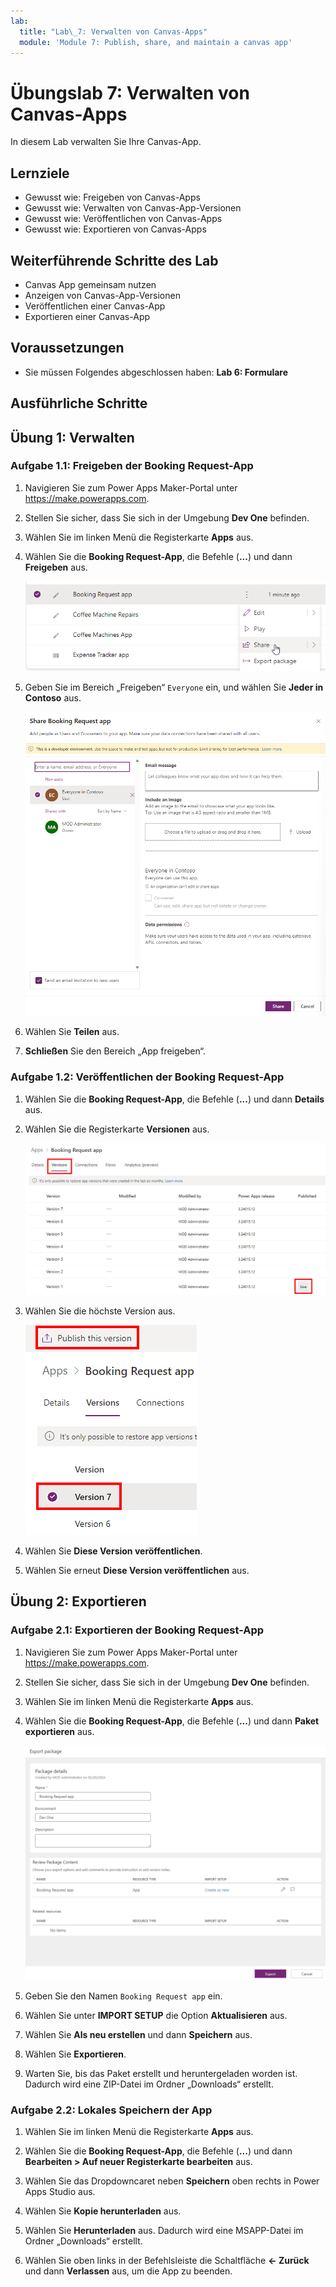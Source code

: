 ```yaml
---
lab:
  title: "Lab\_7: Verwalten von Canvas-Apps"
  module: 'Module 7: Publish, share, and maintain a canvas app'
---
```


# Übungslab 7: Verwalten von Canvas-Apps

In diesem Lab verwalten Sie Ihre Canvas-App.

## Lernziele

- Gewusst wie: Freigeben von Canvas-Apps
- Gewusst wie: Verwalten von Canvas-App-Versionen
- Gewusst wie: Veröffentlichen von Canvas-Apps
- Gewusst wie: Exportieren von Canvas-Apps

## Weiterführende Schritte des Lab

- Canvas App gemeinsam nutzen
- Anzeigen von Canvas-App-Versionen
- Veröffentlichen einer Canvas-App
- Exportieren einer Canvas-App
  
## Voraussetzungen

- Sie müssen Folgendes abgeschlossen haben: **Lab 6: Formulare**

## Ausführliche Schritte

## Übung 1: Verwalten

### Aufgabe 1.1: Freigeben der Booking Request-App

1. Navigieren Sie zum Power Apps Maker-Portal unter <https://make.powerapps.com>.

1. Stellen Sie sicher, dass Sie sich in der Umgebung **Dev One** befinden.

1. Wählen Sie im linken Menü die Registerkarte **Apps** aus.

1. Wählen Sie die **Booking Request-App**, die Befehle (**...**) und dann **Freigeben** aus.

    ![Screenshot der Freigabeaktion für eine App](../media/share-app-action.png)

1. Geben Sie im Bereich „Freigeben“ `Everyone` ein, und wählen Sie **Jeder in Contoso** aus.

    ![Screenshot des Bereichs „App freigeben“](../media/share-app-pane.png)

1. Wählen Sie **Teilen** aus.

1. **Schließen** Sie den Bereich „App freigeben“.

### Aufgabe 1.2: Veröffentlichen der Booking Request-App

1. Wählen Sie die **Booking Request-App**, die Befehle (**...**) und dann **Details** aus.

1. Wählen Sie die Registerkarte **Versionen** aus.

    ![Screenshot der Appversionen](../media/app-versions.png)

1. Wählen Sie die höchste Version aus.

    ![Screenshot der Veröffentlichung der neuesten Version](../media/app-publish.png)

1. Wählen Sie **Diese Version veröffentlichen**.

1. Wählen Sie erneut **Diese Version veröffentlichen** aus.

## Übung 2: Exportieren

### Aufgabe 2.1: Exportieren der Booking Request-App

1. Navigieren Sie zum Power Apps Maker-Portal unter <https://make.powerapps.com>.

1. Stellen Sie sicher, dass Sie sich in der Umgebung **Dev One** befinden.

1. Wählen Sie im linken Menü die Registerkarte **Apps** aus.

1. Wählen Sie die **Booking Request-App**, die Befehle (**...**) und dann **Paket exportieren** aus.

    ![Screenshot der Seite „App exportieren“](../media/export-package.png)

1. Geben Sie den Namen `Booking Request app` ein.

1. Wählen Sie unter **IMPORT SETUP** die Option **Aktualisieren** aus.

1. Wählen Sie **Als neu erstellen** und dann **Speichern** aus.

1. Wählen Sie **Exportieren**.

1. Warten Sie, bis das Paket erstellt und heruntergeladen worden ist. Dadurch wird eine ZIP-Datei im Ordner „Downloads“ erstellt.

### Aufgabe 2.2: Lokales Speichern der App

1. Wählen Sie im linken Menü die Registerkarte **Apps** aus.

1. Wählen Sie die **Booking Request-App**, die Befehle (**...**) und dann **Bearbeiten > Auf neuer Registerkarte bearbeiten** aus.

1. Wählen Sie das Dropdowncaret neben **Speichern** oben rechts in Power Apps Studio aus.

1. Wählen Sie **Kopie herunterladen** aus.

1. Wählen Sie **Herunterladen** aus.  Dadurch wird eine MSAPP-Datei im Ordner „Downloads“ erstellt.

1. Wählen Sie oben links in der Befehlsleiste die Schaltfläche **<- Zurück** und dann **Verlassen** aus, um die App zu beenden.
